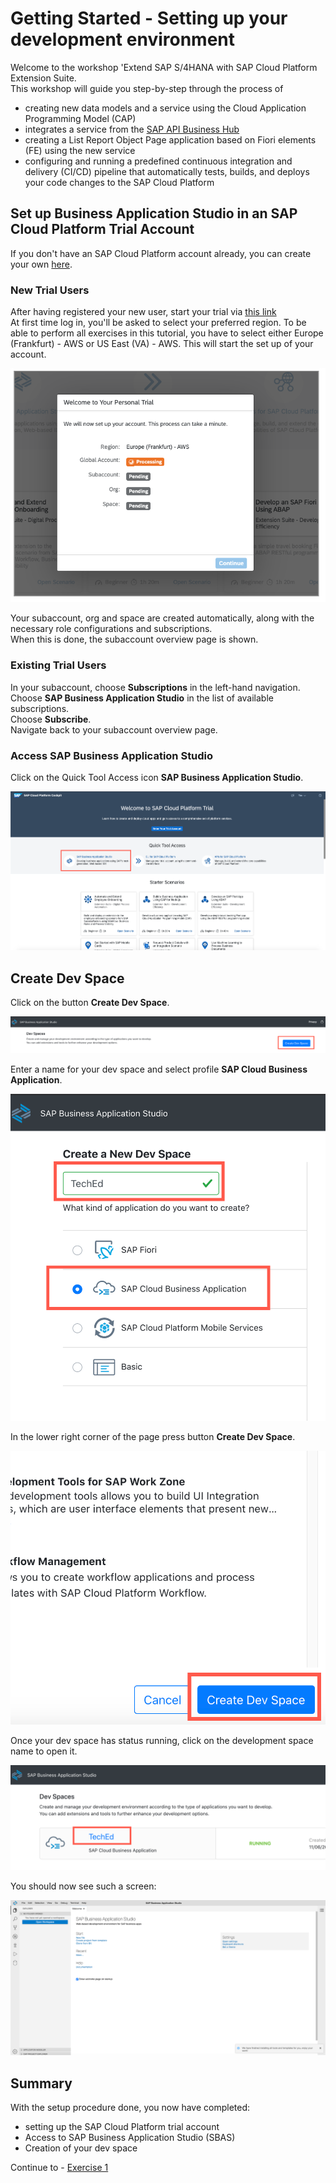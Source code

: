 # Getting Started - Setting up your development environment

Welcome to the workshop 'Extend SAP S/4HANA with SAP Cloud Platform Extension Suite.\
This workshop will guide you step-by-step through the process of 
- creating new data models and a service using the Cloud Application Programming Model (CAP)
- integrates a service from the [SAP API Business Hub](https://api.sap.com/)
- creating a List Report Object Page application based on Fiori elements (FE) using the new service
- configuring and running a predefined continuous integration and delivery (CI/CD) pipeline that automatically tests, builds, and deploys your code changes to the SAP Cloud Platform

## Set up Business Application Studio in an SAP Cloud Platform Trial Account

If you don't have an SAP Cloud Platform account already, you can create your own [here](https://www.sap.com/products/cloud-platform/get-started.html).

### New Trial Users

After having registered your new user, start your trial via [this link](https://account.hanatrial.ondemand.com/register)\
At first time log in, you'll be asked to select your preferred region. To be able to perform all exercises in this tutorial, you have to select either Europe (Frankfurt) - AWS or US East (VA) - AWS.
This will start the set up of your account.

![Trial Setup](../ex0/images/00_00_0010.png)

Your subaccount, org and space are created automatically, along with the necessary role configurations and subscriptions.\
When this is done, the subaccount overview page is shown.

### Existing Trial Users

In your subaccount, choose **Subscriptions** in the left-hand navigation.\
Choose **SAP Business Application Studio** in the list of available subscriptions.\
Choose **Subscribe**.\
Navigate back to your subaccount overview page.

### Access SAP Business Application Studio

Click on the Quick Tool Access icon **SAP Business Application Studio**.

![Welcome SCP Trial](../ex0/images/00_00_0020.png)

## Create Dev Space

Click on the button **Create Dev Space**.

![Create Dev Space](../ex0/images/00_00_0030.png)

Enter a name for your dev space and select profile **SAP Cloud Business Application**.

![Select Profile](../ex0/images/00_00_0040.png)

In the lower right corner of the page press button **Create Dev Space**.

![confirm](../ex0/images/00_00_0050.png)<br>

Once your dev space has status running, click on the development space name to open it.

![enter dev space](../ex0/images/00_00_0060.png)

You should now see such a screen:

![bas](../ex0/images/00_00_0070.png)

## Summary

With the setup procedure done, you now have completed:
- setting up the SAP Cloud Platform trial account
- Access to SAP Business Application Studio (SBAS)
- Creation of your dev space

Continue to - [Exercise 1](../ex1/README.md)